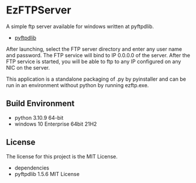 EzFTPServer
=======
A simple ftp server available for windows written at pyftpdlib.
- [pyftpdlib](https://github.com/giampaolo/pyftpdlib)

After launching, select the FTP server directory and enter any user name and password.
The FTP service will bind to IP 0.0.0.0 of the server.
After the FTP service is started, you will be able to ftp to any IP configured on any NIC on the server.
 
This application is a standalone packaging of .py by pyinstaller and can be run in an environment without python by running ezftp.exe.

## Build Environment
- python 3.10.9 64-bit
- windows 10 Enterprise 64bit 21H2

## License
The license for this project is the MIT License.

- dependencies
- pyftpdlib 1.5.6 MIT License
